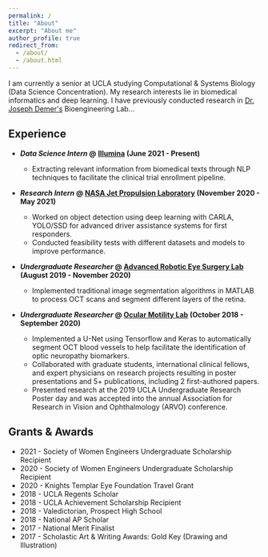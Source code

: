 ```yaml
---
permalink: /
title: "About"
excerpt: "About me"
author_profile: true
redirect_from: 
  - /about/
  - /about.html
---
```


I am currently a senior at UCLA studying Computational & Systems Biology (Data Science Concentration). My research interests lie in biomedical informatics and deep learning. I have previously conducted research in [Dr. Joseph Demer's](https://www.uclahealth.org/joseph-demer) Bioengineering Lab...

## Experience
- ***Data Science Intern* @ [Illumina](https://www.illumina.com) (June 2021 - Present)**
  - Extracting relevant information from biomedical texts through NLP techniques to facilitate the clinical trial enrollment pipeline.

- ***Research Intern* @ [NASA Jet Propulsion Laboratory](https://www.jpl.nasa.gov) (November 2020 - May 2021)**
  - Worked on object detection using deep learning with CARLA, YOLO/SSD for advanced driver assistance systems for first responders.
  - Conducted feasibility tests with different datasets and models to improve performance.

- ***Undergraduate Researcher* @ [Advanced Robotic Eye Surgery Lab](https://www.uclahealth.org/eye/center-for-advanced-robotic-eye-surgery) (August 2019 - November 2020)**
  - Implemented traditional image segmentation algorithms in MATLAB to process OCT scans and segment different layers of the retina.

- ***Undergraduate Researcher* @ [Ocular Motility Lab](https://www.uclahealth.org/joseph-demer) (October 2018 - September 2020)**
  - Implemented a U-Net using ​Tensorflow​ and ​Keras​ to automatically segment OCT blood vessels to help facilitate the identification of optic neuropathy biomarkers.
  - Collaborated with graduate students, international clinical fellows, and expert physicians on research projects resulting in poster presentations and 5+ publications, including 2 first-authored papers.
  - Presented research at the 2019 UCLA Undergraduate Research Poster day and was accepted into the annual Association for Research in Vision and Ophthalmology (ARVO) conference.

## Grants & Awards
  * 2021 - Society of Women Engineers Undergraduate Scholarship Recipient
  * 2020 - Society of Women Engineers Undergraduate Scholarship Recipient
  * 2020 - Knights Templar Eye Foundation Travel Grant
  * 2018 - UCLA Regents Scholar
  * 2018 - UCLA Achievement Scholarship Recipient
  * 2018 - Valedictorian, Prospect High School
  * 2018 - National AP Scholar
  * 2017 - National Merit Finalist
  * 2017 - Scholastic Art & Writing Awards: Gold Key (Drawing and Illustration)


